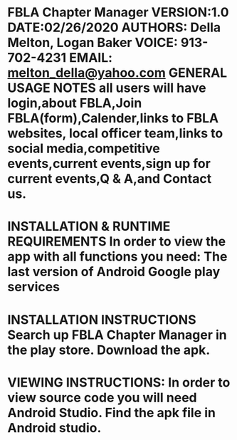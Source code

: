 FBLA Chapter Manager VERSION:1.0 DATE:02/26/2020
AUTHORS: Della Melton, Logan Baker 
VOICE: 913-702-4231
EMAIL: melton_della@yahoo.com
GENERAL USAGE NOTES
all users will have login,about FBLA,Join FBLA(form),Calender,links to FBLA websites,
local officer team,links to social media,competitive events,current events,sign up 
for current events,Q & A,and Contact us.
======================== 
INSTALLATION & RUNTIME REQUIREMENTS
In order to view the app with all functions you need:
The last version of Android
Google play services
============================ 
INSTALLATION INSTRUCTIONS
Search up FBLA Chapter Manager in the play store.
Download the apk. 
============================ 
VIEWING INSTRUCTIONS:
In order to view source code you will need Android Studio.
Find the apk file in Android studio. 
============================= 
